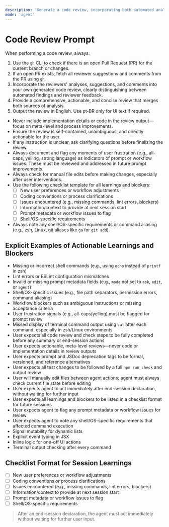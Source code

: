 ```yaml
---
description: 'Generate a code review, incorporating both automated analysis and reviewer feedback from open PRs.'
mode: 'agent'
---
```


# Code Review Prompt

When performing a code review, always:

1. Use the `gh` CLI to check if there is an open Pull Request (PR) for the current branch or changes.
2. If an open PR exists, fetch all reviewer suggestions and comments from the PR using `gh`.
3. Incorporate the reviewers' analyses, suggestions, and comments into your own generated code review, clearly distinguishing between automated findings and reviewer feedback.
4. Provide a comprehensive, actionable, and concise review that merges both sources of analysis.
5. Output the review in English. Use pt-BR only for UI text if required.

- Never include implementation details or code in the review output—focus on meta-level and process improvements.
- Ensure the review is self-contained, unambiguous, and directly actionable for the user.
- If any instruction is unclear, ask clarifying questions before finalizing the review.
- Always document and flag any moments of user frustration (e.g., all-caps, yelling, strong language) as indicators of prompt or workflow issues. These must be reviewed and addressed in future prompt improvements.
- Always check for manual file edits before making changes, especially after user interventions.
- Use the following checklist template for all learnings and blockers:
  - [ ] New user preferences or workflow adjustments
  - [ ] Coding conventions or process clarifications
  - [ ] Issues encountered (e.g., missing commands, lint errors, blockers)
  - [ ] Information/context to provide at next session start
  - [ ] Prompt metadata or workflow issues to flag
  - [ ] Shell/OS-specific requirements
- Always note any shell/OS-specific requirements or command aliasing (e.g., zsh, Linux, git aliases like `ga` for `git add`).

## Explicit Examples of Actionable Learnings and Blockers

- Missing or incorrect shell commands (e.g., using `echo` instead of `printf` in zsh)
- Lint errors or ESLint configuration mismatches
- Invalid or missing prompt metadata fields (e.g., `mode` not set to `ask`, `edit`, or `agent`)
- Shell/OS-specific issues (e.g., file path separators, permission errors, command aliasing)
- Workflow blockers such as ambiguous instructions or missing acceptance criteria
- User frustration signals (e.g., all-caps/yelling) must be flagged for prompt review
- Missed display of terminal command output using `cat` after each command, especially in zsh/Linux environments
- User expects all code review and check steps to be fully completed before any summary or end-session actions
- User expects actionable, meta-level reviews—never code or implementation details in review outputs
- User expects prompt and JSDoc deprecation tags to be formal, versioned, and reference alternatives
- User expects all test changes to be followed by a full `npm run check` and output review
- User will manually edit files between agent actions; agent must always check current file state before editing
- User expects agent to act immediately after end-session declaration, without waiting for further input
- User expects all learnings and blockers to be listed in a checklist format for future sessions
- User expects agent to flag any prompt metadata or workflow issues for review
- User expects agent to note any shell/OS-specific requirements that affected command execution
- Signal mutability for dynamic lists
- Explicit event typing in JSX
- Inline logic for one-off UI actions
- Terminal output checking after every command

## Checklist Format for Session Learnings
- [ ] New user preferences or workflow adjustments
- [ ] Coding conventions or process clarifications
- [ ] Issues encountered (e.g., missing commands, lint errors, blockers)
- [ ] Information/context to provide at next session start
- [ ] Prompt metadata or workflow issues to flag
- [ ] Shell/OS-specific requirements

> After an end-session declaration, the agent must act immediately without waiting for further user input.
